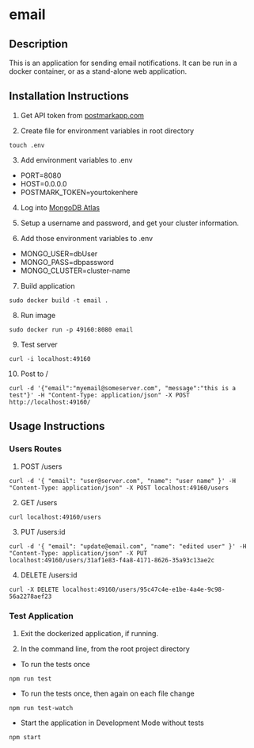 # email

## Description
This is an application for sending email notifications. It can be run in a docker container, or as a stand-alone web application.

## Installation Instructions

1. Get API token from [postmarkapp.com](https://postmarkapp.com)

2. Create file for environment variables in root directory
```
touch .env
```

3. Add environment variables to .env
  * PORT=8080
  * HOST=0.0.0.0
  * POSTMARK_TOKEN=yourtokenhere

4. Log into [MongoDB Atlas](https://cloud.mongodb.com)

5. Setup a username and password, and get your cluster information.

6. Add those environment variables to .env
  * MONGO_USER=dbUser
  * MONGO_PASS=dbpassword
  * MONGO_CLUSTER=cluster-name

7. Build application
```
sudo docker build -t email .
```

8. Run image
```
sudo docker run -p 49160:8080 email
```

9. Test server
```
curl -i localhost:49160
```

10. Post to /
```
curl -d '{"email":"myemail@someserver.com", "message":"this is a test"}' -H "Content-Type: application/json" -X POST http://localhost:49160/
```

## Usage Instructions

### Users Routes
1. POST /users
```
curl -d '{ "email": "user@server.com", "name": "user name" }' -H "Content-Type: application/json" -X POST localhost:49160/users
```

2. GET /users
```
curl localhost:49160/users
```

3. PUT /users:id
```
curl -d '{ "email": "update@email.com", "name": "edited user" }' -H "Content-Type: application/json" -X PUT localhost:49160/users/31af1e83-f4a8-4171-8626-35a93c13ae2c
```

4. DELETE /users:id
```
curl -X DELETE localhost:49160/users/95c47c4e-e1be-4a4e-9c98-56a2278aef23
```

### Test Application

1. Exit the dockerized application, if running.

2. In the command line, from the root project directory

  + To run the tests once

  ```
  npm run test
  ```

  + To run the tests once, then again on each file change

  ```
  npm run test-watch
  ```

  + Start the application in Development Mode without tests
  ```
  npm start
  ```
